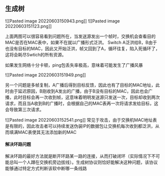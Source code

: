 ## 生成树
![[Pasted image 20220603150943.png]]
![[Pasted image 20220603151123.png]]

上面两图可以很容易看到问题所在，当发送源发出一个帧时，交换机会查看目的MAC是否在MAC表中，如果不在就以广播形式泛洪。
Switch A泛洪给B，B由于也没有目标的MAC，因此又开始泛洪，帧又回到了A，循环往复，陷入死循环了，这将会耗尽Swtich的所有资源。

如果发生网络十分卡顿，ping包丢失率极高，意味着可能发生了广播风暴

![[Pasted image 20220603151949.png]]

另一个问题是多帧复制，A广播后得到目标反馈，因此也有了目标的MAC地址，此时由于延迟原因，B刚收到A发出的广播，由于B没有目标的MAC，因此也会广播，此时目标会再一次收到帧，这意味着明明发送源只发送一次，目标却收到两次请求，而且当A收到B的广播时，会根据自己的MAC表再一次将请求发给目标，这会导致第三次请求。

![[Pasted image 20220603152541.png]]
常见于攻击，由于交换机MAC地址表是有限的，因此攻击者可以持续发送伪装IP的数据包让交换机每次收到都泛洪，从而填满MAC表使其无法添加新的MAC

#### 解决环路问题
解决环路的最好方法就是断开环路某一路的连接，从而打破闭环（实际情况下不可能总叫一个人蹲在交换机旁边拔线）。生成树协议则恰好能解决这种问题，该协议能够通过特定方式判断该软中断哪一条线路